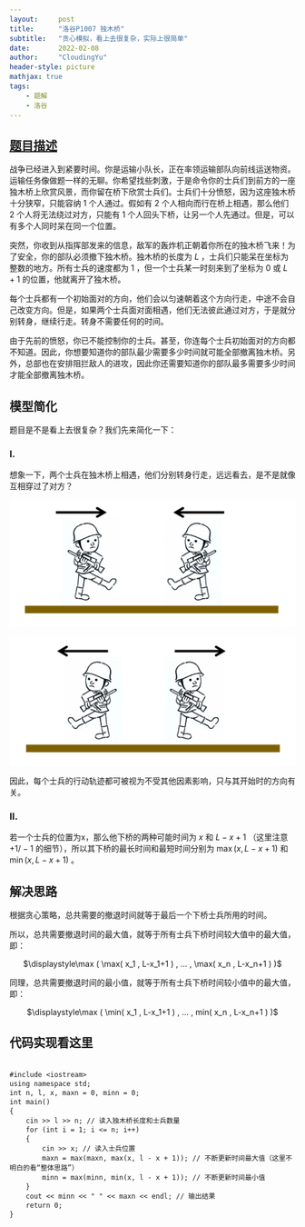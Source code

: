 ```yaml
---
layout:     post
title:      "洛谷P1007 独木桥"
subtitle:   "贪心模拟，看上去很复杂，实际上很简单"
date:       2022-02-08
author:     "CloudingYu"
header-style: picture
mathjax: true
tags:
    - 题解
    - 洛谷
---
```

## [题目描述](https://www.luogu.com.cn/problem/P1007)

战争已经进入到紧要时间。你是运输小队长，正在率领运输部队向前线运送物资。运输任务像做题一样的无聊。你希望找些刺激，于是命令你的士兵们到前方的一座独木桥上欣赏风景，而你留在桥下欣赏士兵们。士兵们十分愤怒，因为这座独木桥十分狭窄，只能容纳 $1$ 个人通过。假如有 $2$ 个人相向而行在桥上相遇，那么他们 $2$ 个人将无法绕过对方，只能有 $1$ 个人回头下桥，让另一个人先通过。但是，可以有多个人同时呆在同一个位置。

  
  

突然，你收到从指挥部发来的信息，敌军的轰炸机正朝着你所在的独木桥飞来！为了安全，你的部队必须撤下独木桥。独木桥的长度为 $L$ ，士兵们只能呆在坐标为整数的地方。所有士兵的速度都为 $1$ ，但一个士兵某一时刻来到了坐标为 $0$ 或 $L+1$ 的位置，他就离开了独木桥。

  
  

每个士兵都有一个初始面对的方向，他们会以匀速朝着这个方向行走，中途不会自己改变方向。但是，如果两个士兵面对面相遇，他们无法彼此通过对方，于是就分别转身，继续行走。转身不需要任何的时间。

  
  

由于先前的愤怒，你已不能控制你的士兵。甚至，你连每个士兵初始面对的方向都不知道。因此，你想要知道你的部队最少需要多少时间就可能全部撤离独木桥。另外，总部也在安排阻拦敌人的进攻，因此你还需要知道你的部队最多需要多少时间才能全部撤离独木桥。

  

## 模型简化

题目是不是看上去很复杂？我们先来简化一下：

  

### I.

想象一下，两个士兵在独木桥上相遇，他们分别转身行走，远远看去，是不是就像互相穿过了对方？

![相向而行](/img/posts/2022-02-08-luogu-P1007/1.png)

![背道而驰](/img/posts/2022-02-08-luogu-P1007/2.png)

  

因此，每个士兵的行动轨迹都可被视为不受其他因素影响，只与其开始时的方向有关。

  

### II.

若一个士兵的位置为x，那么他下桥的两种可能时间为 $x$ 和 $L-x+1$ （这里注意 $+1/-1$ 的细节），所以其下桥的最长时间和最短时间分别为 $\max( x , L-x+1 )$ 和 $\min( x , L-x+1 )$ 。

  
  

## 解决思路

根据贪心策略，总共需要的撤退时间就等于最后一个下桥士兵所用的时间。

  

所以，总共需要撤退时间的最大值，就等于所有士兵下桥时间较大值中的最大值，即：

<p style="text-align: center;">$\displaystyle\max ( \max( x_1 , L-x_1+1 ) , ... , \max( x_n , L-x_n+1 ) )$</p>


同理，总共需要撤退时间的最小值，就等于所有士兵下桥时间较小值中的最大值，即：

<p style="text-align: center;">$\displaystyle\max ( \min( x_1 , L-x_1+1 ) ,  ... , min( x_n , L-x_n+1 ) )$</p>

  
  

## 代码实现看这里

  

```

#include <iostream>
using namespace std;
int n, l, x, maxn = 0, minn = 0;
int main()
{
    cin >> l >> n; // 读入独木桥长度和士兵数量
    for (int i = 1; i <= n; i++)
    {
        cin >> x; // 读入士兵位置
        maxn = max(maxn, max(x, l - x + 1)); // 不断更新时间最大值（这里不明白的看“整体思路”）
        minn = max(minn, min(x, l - x + 1)); // 不断更新时间最小值
    }
    cout << minn << " " << maxn << endl; // 输出结果
    return 0;
}
```